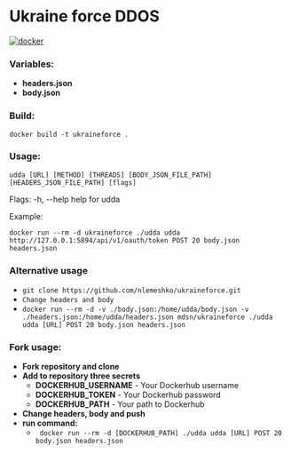 # Ukraine force DDOS

[![docker](https://github.com/nlemeshko/ukraineforce/actions/workflows/docker.yaml/badge.svg)](https://github.com/nlemeshko/ukraineforce/actions/workflows/docker.yaml)

### Variables:

- **headers.json**
- **body.json**

### Build:
```docker build -t ukraineforce .```


### Usage:
``` udda [URL] [METHOD] [THREADS] [BODY_JSON_FILE_PATH] [HEADERS_JSON_FILE_PATH] [flags] ```

Flags:
-h, --help   help for udda


Example:

```docker run --rm -d ukraineforce ./udda udda http://127.0.0.1:5894/api/v1/oauth/token POST 20 body.json headers.json```

### Alternative usage

- ```git clone https://github.com/nlemeshko/ukraineforce.git```
- ```Change headers and body```
- ```docker run --rm -d -v ./body.json:/home/udda/body.json -v ./headers.json:/home/udda/headers.json mdsn/ukraineforce ./udda udda [URL] POST 20 body.json headers.json```

### Fork usage:

- **Fork repository and clone**
- **Add to repository three secrets**
    - **DOCKERHUB_USERNAME** - Your Dockerhub username
    - **DOCKERHUB_TOKEN** - Your Dockerhub password
    - **DOCKERHUB_PATH** - Your path to Dockerhub
- **Change headers, body and push**
- **run command:**
    - ``` docker run --rm -d [DOCKERHUB_PATH] ./udda udda [URL] POST 20 body.json headers.json```
